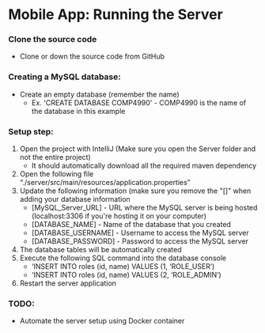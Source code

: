 # **Mobile App: Running the Server**

### **Clone the source code**
 - Clone or down the source code from GitHub

### **Creating a MySQL database:**
 - Create an empty database (remember the name)
   - Ex. 'CREATE DATABASE COMP4990' - COMP4990 is the name of the database in this example

### **Setup step:**
 1. Open the project with IntelliJ (Make sure you open the Server folder and not the entire project)
 	- It should automatically download all the required maven dependency
 2. Open the following file “./server/src/main/resources/application.properties”
 3. Update the following information (make sure you remove the "[]" when adding your database information
	-	[MySQL_Server_URL] - URL where the MySQL server is being hosted (localhost:3306 if you're hosting it on your computer)
	-	[DATABASE_NAME] - Name of the database that you created
	-	[DATABASE_USERNAME] - Username to access the MySQL server
	-	[DATABASE_PASSWORD] - Password to access the MySQL server
 4.	The database tables will be automatically created
 5.	Execute the following SQL command into the database console
	-	‘INSERT INTO roles (id, name) VALUES (1, ‘ROLE_USER’)
	-	‘INSERT INTO roles (id, name) VALUES (2, ‘ROLE_ADMIN’)
 6. Restart the server application
	
### **TODO:**
 -	Automate the server setup using Docker container
